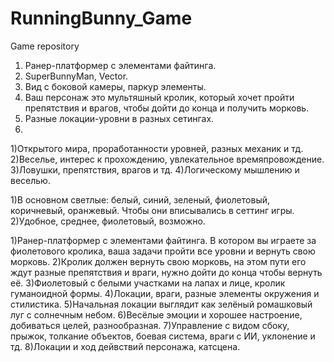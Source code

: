 # RunningBunny_Game
Game repository
1. Ранер-платформер с элементами файтинга.
2. SuperBunnyMan, Vector.
3. Вид с боковой камеры, паркур элементы.
4. Ваш персонаж это мультяшный кролик, который хочет пройти препятствия и врагов, чтобы дойти до конца и получить морковь.
5. Разные локации-уровни в разных сетингах.
6.
1)Открытого мира, проработанности уровней, разных механик и тд.
2)Веселье, интерес к прохождению, увлекательное времяпровождение.
3)Ловушки, препятствия, врагов и тд.
4)Логическому мышлению и веселью.

1)В основном светлые: белый, синий, зеленый, фиолетовый, коричневый, оранжевый. Чтобы они вписывались в сеттинг игры.
2)Удобное, среднее, фиолетовый, возможно.

1)Ранер-платформер с элементами файтинга. В котором вы играете за фиолетового кролика, ваша задачи пройти все уровни и вернуть свою морковь.
2)Кролик должен вернуть свою морковь, на этом пути его ждут разные препятствия и враги, нужно дойти до конца чтобы вернуть её.
3)Фиолетовый с белыми участками на лапах и лице, кролик гуманоидной формы.
4)Локации, враги, разные элементы окружения и стилистика.
5)Начальная локации выглядит как зелёный ромашковый луг с солнечным небом.
6)Весёлые эмоции и хорошее настроение, добиваться целей, разнообразная.
7)Управление с видом сбоку, прыжок, толкание объектов, боевая система, враги с ИИ, уклонение и тд.
8)Локации и ход дейвствий персонажа, катсцена.

